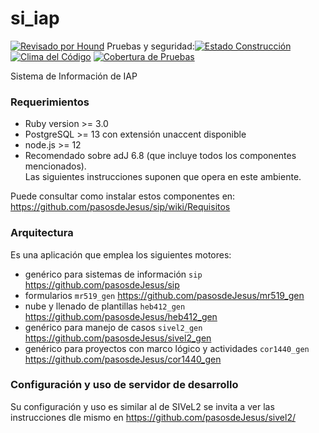 # si_iap

[![Revisado por Hound](https://img.shields.io/badge/Reviewed_by-Hound-8E64B0.svg)](https://houndci.com) Pruebas y seguridad:[![Estado Construcción](https://gitlab.com/pasosdeJesus/si_iap/badges/main/pipeline.svg)](https://gitlab.com/pasosdeJesus/si_iap/-/pipelines?page=1&scope=all&ref=main) [![Clima del Código](https://codeclimate.com/github/pasosdeJesus/si_iap/badges/gpa.svg)](https://codeclimate.com/github/pasosdeJesus/si_iap) [![Cobertura de Pruebas](https://codeclimate.com/github/pasosdeJesus/si_iap/badges/coverage.svg)](https://codeclimate.com/github/pasosdeJesus/si_iap) 

Sistema de Información de IAP


### Requerimientos
* Ruby version >= 3.0
* PostgreSQL >= 13 con extensión unaccent disponible
* node.js >= 12
* Recomendado sobre adJ 6.8 (que incluye todos los componentes mencionados).  
  Las siguientes instrucciones suponen que opera en este ambiente.

Puede consultar como instalar estos componentes en: 
<https://github.com/pasosdeJesus/sip/wiki/Requisitos>


### Arquitectura

Es una aplicación que emplea los siguientes motores:
*  genérico para sistemas de información ```sip``` <https://github.com/pasosdeJesus/sip>
*  formularios ```mr519_gen``` <https://github.com/pasosdeJesus/mr519_gen>
*  nube y llenado de plantillas ```heb412_gen``` <https://github.com/pasosdeJesus/heb412_gen>
*  genérico para manejo de casos ```sivel2_gen``` <https://github.com/pasosdeJesus/sivel2_gen>
*  genérico para proyectos con marco lógico y actividades ```cor1440_gen``` <https://github.com/pasosdeJesus/cor1440_gen>


### Configuración y uso de servidor de desarrollo

Su configuración y uso es similar al de SIVeL2 se invita a ver
las instrucciones dle mismo en
<https://github.com/pasosdeJesus/sivel2/>


